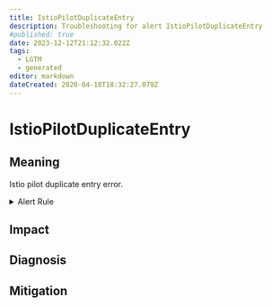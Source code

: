 ```yaml
---
title: IstioPilotDuplicateEntry
description: Troubleshooting for alert IstioPilotDuplicateEntry
#published: true
date: 2023-12-12T21:12:32.022Z
tags: 
  - LGTM
  - generated
editor: markdown
dateCreated: 2020-04-10T18:32:27.079Z
---
```


# IstioPilotDuplicateEntry

## Meaning
[//]: # "Short paragraph that explains what the alert means"
Istio pilot duplicate entry error.

<details>
  <summary>Alert Rule</summary>

{{% rule "istio/istio-internal.yml" "IstioPilotDuplicateEntry" %}}

{{% comment %}}

```yaml
alert: IstioPilotDuplicateEntry
expr: sum(rate(pilot_duplicate_envoy_clusters{}[5m])) > 0
for: 0m
labels:
    severity: critical
annotations:
    summary: Istio Pilot Duplicate Entry (instance {{ $labels.instance }})
    description: |-
        Istio pilot duplicate entry error.
          VALUE = {{ $value }}
          LABELS = {{ $labels }}
    runbook: https://github.com/srerun/prometheus-alerts/blob/main/content/runbooks/istio-internal/IstioPilotDuplicateEntry.md

```

{{% /comment %}}

</details>


## Impact
[//]: # "What could / will happen if the alert is not addressed"



## Diagnosis
[//]: # "Steps to take to identify the cause of the problem"



## Mitigation
[//]: # "The steps necessary to resolve the alert"
